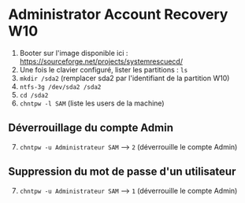 # Administrator Account Recovery W10

1. Booter sur l'image disponible ici : https://sourceforge.net/projects/systemrescuecd/
2. Une fois le clavier configuré, lister les partitions : ```ls```
3. ```mkdir /sda2``` (remplacer sda2 par l'identifiant de la partition W10)
4. ```ntfs-3g /dev/sda2 /sda2``` 
5. ```cd /sda2```
6. ```chntpw -l SAM``` (liste les users de la machine)

## Déverrouillage du compte Admin

7. ```chntpw -u Administrateur SAM``` --> ```2``` (déverrouille le compte Admin)

## Suppression du mot de passe d'un utilisateur

7. ```chntpw -u Administrateur SAM``` --> ```1``` (déverrouille le compte Admin)
